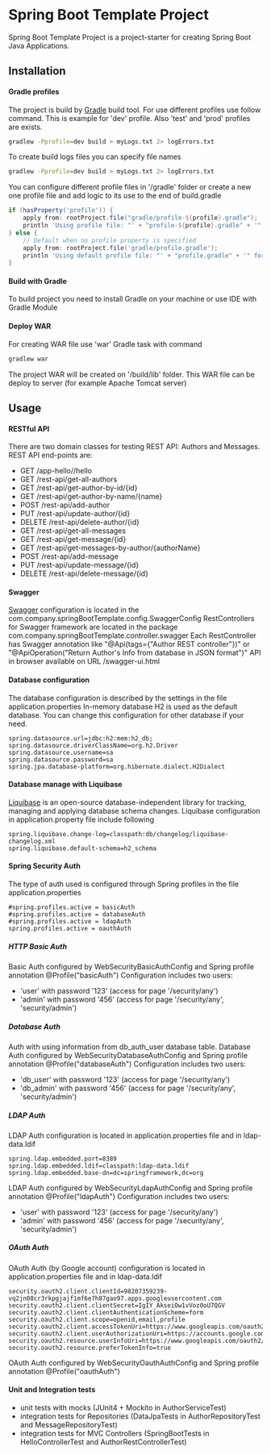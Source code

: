 # Spring Boot Template Project

Spring Boot Template Project is a project-starter for creating Spring Boot Java Applications.


## Installation

#### Gradle profiles

The project is build by [Gradle](https://gradle.org/) build tool.
For use different profiles use follow command.
This is example for 'dev' profile. Also 'test' and 'prod' profiles are exists.

```bash
gradlew -Pprofile=dev build > myLogs.txt 2> logErrors.txt
```
 
To create build logs files you can specify file names
```bash
gradlew -Pprofile=dev build > myLogs.txt 2> logErrors.txt
```
You can configure different profile files in '/gradle' folder 
or create a new one profile file and add logic to its use to the end of build.gradle 
```groovy
if (hasProperty('profile')) {
    apply from: rootProject.file("gradle/profile-${profile}.gradle");
    println 'Using profile file: "' + "profile-${profile}.gradle" + '" for ' + project.getName()
} else {
    // Default when no profile property is specified
    apply from: rootProject.file('gradle/profile.gradle');
    println 'Using default profile file: "' + "profile.gradle" + '" for ' + project.getName()
}
```

#### Build with Gradle
To build project you need to install Gradle on your machine or use IDE with Gradle Module 


#### Deploy WAR
For creating WAR file use 'war' Gradle task with command 
```bash
gradlew war
```
The project WAR will be created on '/build/lib' folder. This WAR file can be deploy to server (for example Apache Tomcat server)


## Usage

#### RESTful API 
There are two domain classes for testing REST API: Authors and Messages.
REST API end-points are: 
* GET /app-hello//hello 
* GET /rest-api/get-all-authors 
* GET /rest-api/get-author-by-id/{id}
* GET /rest-api/get-author-by-name/{name}
* POST /rest-api/add-author 
* PUT /rest-api/update-author/{id} 
* DELETE /rest-api/delete-author/{id}
* GET /rest-api/get-all-messages 
* GET /rest-api/get-message/{id}
* GET /rest-api/get-messages-by-author/{authorName}
* POST /rest-api/add-message
* PUT /rest-api/update-message/{id}
* DELETE /rest-api/delete-message/{id}

#### Swagger
[Swagger](https://swagger.io/) configuration is located in the com.company.springBootTemplate.config.SwaggerConfig
RestControllers for Swagger framework are located in the package com.company.springBootTemplate.controller.swagger
Each RestController has Swagger annotation like "@Api(tags={"Author REST controller"})" or "@ApiOperation("Return Author's Info from database in JSON format")"
API in browser available on URL /swagger-ui.html



#### Database configuration
The database configuration is described by the settings in the file application.properties
In-memory database H2 is used as the default database.
You can change this configuration for other database if your need.
```
spring.datasource.url=jdbc:h2:mem:h2_db;
spring.datasource.driverClassName=org.h2.Driver
spring.datasource.username=sa
spring.datasource.password=sa
spring.jpa.database-platform=org.hibernate.dialect.H2Dialect
```

#### Database manage with Liquibase
[Liquibase](https://www.liquibase.org/) is an open-source database-independent library for tracking, managing and applying database schema changes.
Liquibase configuration in application.property file include following
```
spring.liquibase.change-log=classpath:db/changelog/liquibase-changelog.xml
spring.liquibase.default-schema=h2_schema
```


#### Spring Security Auth
The type of auth used is configured through Spring profiles in the file application.properties
```
#spring.profiles.active = basicAuth
#spring.profiles.active = databaseAuth
#spring.profiles.active = ldapAuth
spring.profiles.active = oauthAuth
```

##### HTTP Basic Auth
Basic Auth configured by WebSecurityBasicAuthConfig and Spring profile annotation @Profile("basicAuth")
Configuration includes two users:
* 'user' with password '123' (access for page '/security/any')
* 'admin' with password '456' (access for page '/security/any', 'security/admin')


##### Database Auth
Auth with using information from db_auth_user database table.
Database Auth configured by WebSecurityDatabaseAuthConfig and Spring profile annotation @Profile("databaseAuth")
Configuration includes two users:
* 'db_user' with password '123' (access for page '/security/any')
* 'db_admin' with password '456' (access for page '/security/any', 'security/admin')


##### LDAP Auth
LDAP Auth configuration is located in application.properties file and in ldap-data.ldif
```
spring.ldap.embedded.port=8389
spring.ldap.embedded.ldif=classpath:ldap-data.ldif
spring.ldap.embedded.base-dn=dc=springframework,dc=org
```

LDAP Auth configured by WebSecurityLdapAuthConfig and Spring profile annotation @Profile("ldapAuth")
Configuration includes two users:
* 'user' with password '123' (access for page '/security/any')
* 'admin' with password '456' (access for page '/security/any', 'security/admin')


##### OAuth Auth
OAuth Auth (by Google account) configuration is located in application.properties file and in ldap-data.ldif
```
security.oauth2.client.clientId=98207359239-vq2jn08cr3rkpgjajf1mf6e7h87gao97.apps.googleusercontent.com
security.oauth2.client.clientSecret=IgIY_AkseiOw1vVoz0oU7QGV
security.oauth2.client.clientAuthenticationScheme=form
security.oauth2.client.scope=openid,email,profile
security.oauth2.client.accessTokenUri=https://www.googleapis.com/oauth2/v4/token
security.oauth2.client.userAuthorizationUri=https://accounts.google.com/o/oauth2/v2/auth
security.oauth2.resource.userInfoUri=https://www.googleapis.com/oauth2/v3/userinfo
security.oauth2.resource.preferTokenInfo=true
```
OAuth Auth configured by WebSecurityOauthAuthConfig and Spring profile annotation @Profile("oauthAuth")




#### Unit and Integration tests

* unit tests with mocks (JUnit4 + Mockito in AuthorServiceTest)
* integration tests for Repositories (DataJpaTests in AuthorRepositoryTest and MessageRepositoryTest)  
* integration tests for MVC Controllers (SpringBootTests in HelloControllerTest and AuthorRestControllerTest)






